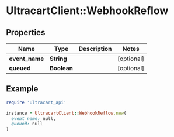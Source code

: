# UltracartClient::WebhookReflow

## Properties

| Name | Type | Description | Notes |
| ---- | ---- | ----------- | ----- |
| **event_name** | **String** |  | [optional] |
| **queued** | **Boolean** |  | [optional] |

## Example

```ruby
require 'ultracart_api'

instance = UltracartClient::WebhookReflow.new(
  event_name: null,
  queued: null
)
```

